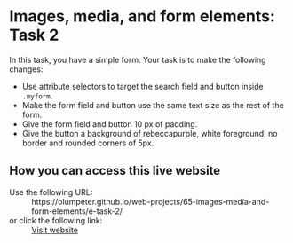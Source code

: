 # Images, media, and form elements: Task 2

In this task, you have a simple form. Your task is to make the following changes:

- Use attribute selectors to target the search field and button inside <code>.myform</code>.
- Make the form field and button use the same text size as the rest of the form.
- Give the form field and button 10 px of padding.
- Give the button a background of rebeccapurple, white foreground, no border and rounded corners of 5px.

## How you can access this live website

<dl>
  Use the following URL:
  <dd>
    https://olumpeter.github.io/web-projects/65-images-media-and-form-elements/e-task-2/
  </dd>
  or click the following link:
  <dd>
    <a href="https://olumpeter.github.io/web-projects/65-images-media-and-form-elements/e-task-2/">Visit website</a>
  </dd>
</dl>

